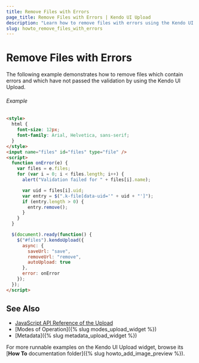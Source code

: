 ```yaml
---
title: Remove Files with Errors
page_title: Remove Files with Errors | Kendo UI Upload
description: "Learn how to remove files with errors using the Kendo UI Upload widget."
slug: howto_remove_files_with_errors
---
```


# Remove Files with Errors

The following example demonstrates how to remove files which contain errors and which have not passed the validation by using the Kendo UI Upload.

###### Example

```html
<style>
  html {
	font-size: 12px;
	font-family: Arial, Helvetica, sans-serif;
  }
</style>
<input name="files" id="files" type="file" />
<script>
  function onError(e) {
    var files = e.files;
    for (var i = 0; i < files.length; i++) {
      alert("Validation failed for " + files[i].name);

      var uid = files[i].uid;
      var entry = $(".k-file[data-uid='" + uid + "']");
      if (entry.length > 0) {
        entry.remove();
      }
    }
  }

  $(document).ready(function() {
    $("#files").kendoUpload({
      async: {
        saveUrl: "save",
        removeUrl: "remove",
        autoUpload: true
      },
      error: onError
    });
  });
</script>
```

## See Also

* [JavaScript API Reference of the Upload](/api/javascript/ui/upload)
* [Modes of Operation]({% slug modes_upload_widget %})
* [Metadata]({% slug metadata_upload_widget %})

For more runnable examples on the Kendo UI Upload widget, browse its [**How To** documentation folder]({% slug howto_add_image_preview %}).
